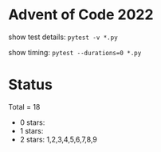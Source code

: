 Advent of Code 2022
===================

show test details:
```pytest -v *.py```

show timing:
```pytest --durations=0 *.py```

Status
======

Total = 18

- 0 stars: 
- 1 stars: 
- 2 stars: 1,2,3,4,5,6,7,8,9